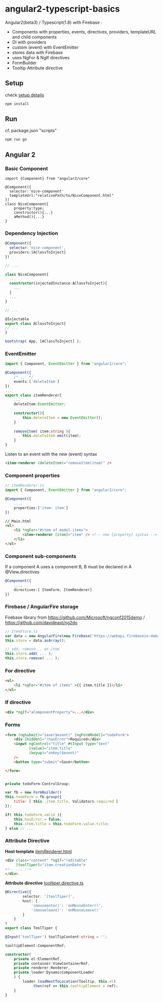# angular2-typescript-basics
Angular2(beta3) / Typescript(1.8) with Firebase :
- Components with properties, events, directives, providers, templateURL and child components
- DI with providers
- custom (event) with EventEmitter
- stores data with Firebase
- uses NgFor & NgIf directives
- FormBuilder
- Tooltip Attribute directive

## Setup
check [setup details](https://angular.io/docs/js/latest/quickstart.html)

```bash
npm install
```

## Run

cf. package.json "scripts"
```bash
npm run go
```

## Angular 2
### Basic Component
```typescrip
import {Component} from "angular2/core"

@Component({
  selector:'nice-component'
  templateUrl:"relativePath/to/NiceComponent.html"
})
class NiceComponent{
	property:type;
	constructor(){...}
	aMethod(){...}
}
```

### Dependency Injection
```typescript
@Component({
  selector:'nice-component',
  providers:[AClassToInject]
})

// ...

class NiceComponent{
  ...
  constructor(injectedInstance:AClassToInject){
    ...
  }
  ...
}

// ...

@Injectable
export class AClassToInject{
// ...
}

bootstrap( App, [AClassToInject] );
```

### EventEmitter
```typescript
import { Component, EventEmitter } from "angular2/core";

@Component({
	/* ... */
	events:['deleteItem']
})
...
export class itemRenderer{
	...
	deleteItem:EventEmitter;
	
	constructor(){
		this.deleteItem = new EventEmitter();
	}
	
	removeItem( item:string ){
		this.deleteItem.emit(item);
	}
}
```
Listen to an event with the new (event) syntax

```html
<item-renderer (deleteItem)="removeItem(item)" />
```

### Component properties
```typescript
// itemRenderer.ts
import { Component, EventEmitter } from "angular2/core";

@Component({
	...,
	properties:['item: item']
})
```

```html
// Main.html 
<ul>
	<li *ngFor="#item of model.items">
		<item-renderer [item]="item" /> <!-- new [property] syntax -->
	</li>
</ul>
```
### Component sub-components
If a component A uses a component B, B must be declared in A @View.directives

```typescript
@Component({
	...,
	directives:[ ItemForm, ItemRenderer]
})

```

### Firebase / AngularFire storage 
Firebase library from https://github.com/Microsoft/ngconf2015demo / https://github.com/davideast/ng2do
```typescript
// ItemStore.ts
var data = new AngularFire(new Firebase('https://webapi.firebaseio-demo.com/test'));
this.store = data.asArray();

// add, remove... an item
this.store.add( ... );
this.store.remove( ... );

```

### For directive 
```html
<ul>
	<li *ngFor="#item of items" >{{ item.title }}</li>
</ul>
```

### If directive 
```html
<div *ngIf="aComponentProperty">...</div>
```

### Forms

```html
<form (ngSubmit)="save($event)" [ngFormModel]="todoForm">
	<div [hidden]="!hasError">Required</div>
	<input ngControl="title" #tInput type="text"
		   [value]="item.title"
		   (keyup)="onKey($event)"
	/>
	<button type="submit">Save</button>

</form>
```

```javascript

private todoForm:ControlGroup;

var fb = new FormBuilder()
this.todoForm = fb.group({
	title: [ this._item.title, Validators.required ]
});

if( this.todoForm.valid ){
	this.hasError = false;
	this.item.title = this.todoForm.value.title;
} else // ...
```

### Attribute Directive

**Host template** [itemRenderer.html](https://github.com/rxlabz/angular2-typescript-basics/blob/master/app/components/itemRenderer.html)

```html
<div class="content" *ngIf="!editable"
	 [toolTiper]="item.creationDate">
<!-- ... -->
</div>
```
**Attribute directive** [tooltiper.directive.ts](https://github.com/rxlabz/angular2-typescript-basics/blob/master/app/directives/tooltiper.directive.ts)
```typescript
@Directive({
        selector: '[toolTiper]',
        host: {
            '(mouseenter)': 'onMouseEnter()',
            '(mouseleave)': 'onMouseLeave()'
        }
    }
)
export class ToolTiper {

@Input('toolTiper') toolTipContent:string = '';

tooltipElement:ComponentRef;

constructor(
	private el:ElementRef,
	private container:ViewContainerRef,
	private renderer:Renderer,
	private loader:DynamicComponentLoader
	) {
        loader.loadNextToLocation(Tooltip, this.el)
            .then(ref => this.tooltipElement = ref);
    }
}
```